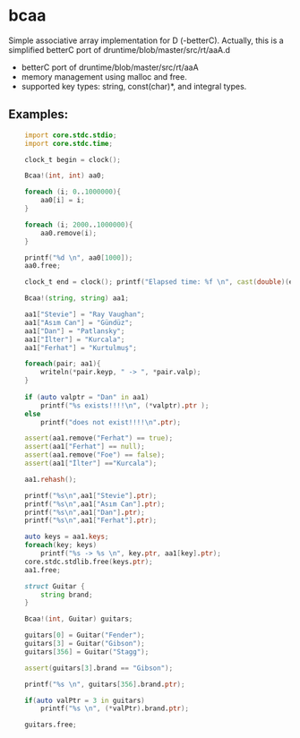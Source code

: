 # bcaa
Simple associative array implementation for D (-betterC). Actually, this is a simplified betterC port of druntime/blob/master/src/rt/aaA.d
 * betterC port of druntime/blob/master/src/rt/aaA
 * memory management using malloc and free.
 * supported key types: string, const(char)*, and integral types.

## Examples:
```d
    import core.stdc.stdio;
    import core.stdc.time;

    clock_t begin = clock();

    Bcaa!(int, int) aa0;

    foreach (i; 0..1000000){
        aa0[i] = i;
    }

    foreach (i; 2000..1000000){
        aa0.remove(i);
    }

    printf("%d \n", aa0[1000]);
    aa0.free;

    clock_t end = clock(); printf("Elapsed time: %f \n", cast(double)(end - begin) / CLOCKS_PER_SEC);

    Bcaa!(string, string) aa1;

    aa1["Stevie"] = "Ray Vaughan";
    aa1["Asım Can"] = "Gündüz";
    aa1["Dan"] = "Patlansky";
    aa1["İlter"] = "Kurcala";
    aa1["Ferhat"] = "Kurtulmuş";

    foreach(pair; aa1){
        writeln(*pair.keyp, " -> ", *pair.valp);
    }
    
    if (auto valptr = "Dan" in aa1)
        printf("%s exists!!!!\n", (*valptr).ptr );
    else
        printf("does not exist!!!!\n".ptr);

    assert(aa1.remove("Ferhat") == true);
    assert(aa1["Ferhat"] == null);
    assert(aa1.remove("Foe") == false);
    assert(aa1["İlter"] =="Kurcala");

    aa1.rehash();

    printf("%s\n",aa1["Stevie"].ptr);
    printf("%s\n",aa1["Asım Can"].ptr);
    printf("%s\n",aa1["Dan"].ptr);
    printf("%s\n",aa1["Ferhat"].ptr);

    auto keys = aa1.keys;
    foreach(key; keys)
        printf("%s -> %s \n", key.ptr, aa1[key].ptr);
    core.stdc.stdlib.free(keys.ptr);
    aa1.free;

    struct Guitar {
        string brand;
    }

    Bcaa!(int, Guitar) guitars;

    guitars[0] = Guitar("Fender");
    guitars[3] = Guitar("Gibson");
    guitars[356] = Guitar("Stagg");

    assert(guitars[3].brand == "Gibson");

    printf("%s \n", guitars[356].brand.ptr);

    if(auto valPtr = 3 in guitars)
        printf("%s \n", (*valPtr).brand.ptr);

    guitars.free;

```